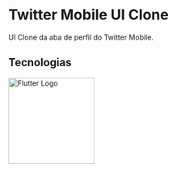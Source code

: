 # Twitter Mobile UI Clone

UI Clone da aba de perfil do Twitter Mobile.

## Tecnologias

<img src="https://upload.wikimedia.org/wikipedia/commons/1/17/Google-flutter-logo.png" width=170 title="Flutter Logo">
